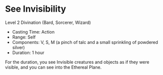 # See Invisibility
Level 2 Divination (Bard, Sorcerer, Wizard)

- Casting Time: Action
- Range: Self
- Components: V, S, M (a pinch of talc and a small sprinkling of powdered silver)
- Duration: 1 hour

For the duration, you see Invisible creatures and objects as if they were visible, and you can see into the Ethereal Plane.
